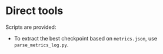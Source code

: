 # Direct tools

Scripts are provided:
- To extract the best checkpoint based on `metrics.json`, use `parse_metrics_log.py`.
